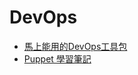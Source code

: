# DevOps

* [馬上能用的DevOps工具包](http://www.ithome.com.tw/news/96864)
* [Puppet 學習筆記](http://blog.hsatac.net/2013/02/puppet-study-note/)
